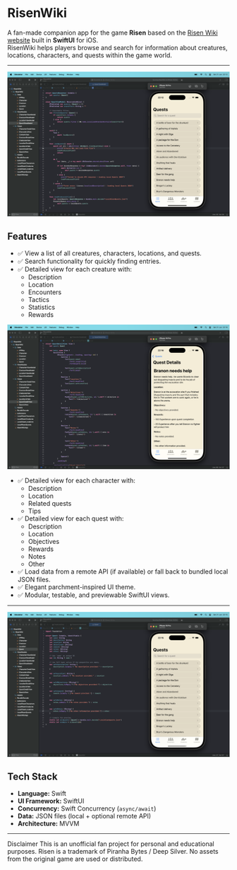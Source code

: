 # RisenWiki

A fan-made companion app for the game **Risen** based on the [Risen Wiki website](https://risen.fandom.com/wiki/RISEN_Wiki) built in **SwiftUI** for iOS.  
RisenWiki helps players browse and search for information about creatures, locations, characters, and quests within the game world.

---

![Screenshot of RisenWiki app](images/questViewModelReadme.png)

## Features

- ✅ View a list of all creatures, characters, locations, and quests.
- ✅ Search functionality for quickly finding entries.
- ✅ Detailed view for each creature with:
  - Description
  - Location
  - Encounters
  - Tactics
  - Statistics
  - Rewards

![Screenshot of RisenWiki app](images/questDetailViewReadme.png)

- ✅ Detailed view for each character with:
  - Description
  - Location
  - Related quests
  - Tips
- ✅ Detailed view for each quest with:
  - Description
  - Location
  - Objectives
  - Rewards
  - Notes
  - Other
- ✅ Load data from a remote API (if available) or fall back to bundled local JSON files.
- ✅ Elegant parchment-inspired UI theme.
- ✅ Modular, testable, and previewable SwiftUI views.

---

![Screenshot of RisenWiki app](images/questReadme.png)

## Tech Stack

- **Language:** Swift
- **UI Framework:** SwiftUI
- **Concurrency:** Swift Concurrency (`async/await`)
- **Data:** JSON files (local + optional remote API)
- **Architecture:** MVVM

---

Disclaimer
This is an unofficial fan project for personal and educational purposes.
Risen is a trademark of Piranha Bytes / Deep Silver.
No assets from the original game are used or distributed.

